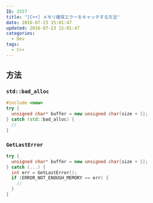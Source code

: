 ```yaml
---
ID: 2557
title: "[C++] メモリ確保エラーをキャッチする方法"
date: 2016-07-23 15:01:47
updated: 2016-07-23 15:01:47
categories:
  - Dev
tags:
  - C++
---
```


<!--more-->

## 方法

### `std::bad_alloc`

```cpp
#include <new>
try {
  unsigned char* buffer = new unsigned char[size + 1];
} catch (std::bad_alloc) {
  // 
}
```


### `GetLastError`

```cpp
try {
  unsigned char* buffer = new unsigned char[size + 1];
} catch (...) {
  int err = GetLastError();
  if (ERROR_NOT_ENOUGH_MEMORY == err) {
    //
  }
}
```
